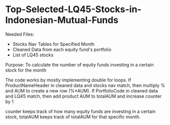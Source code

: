 # Top-Selected-LQ45-Stocks-in-Indonesian-Mutual-Funds

Needed Files:
- Stocks Nav Tables for Specified Month
- Cleaned Data from each equity fund's portfolio
- List of LQ45 stocks

Purpose:
To calculate the number of equity funds investing in a certain stock for the month

The code works by mostly implementing double for loops.
If ProductNameHeader in cleaned data and stocks nav match, then multiply % and AUM to create a new row (%*AUM).
If PortfolioCode in cleaned data and LQ45 match, then add product AUM to totalAUM and increase counter by 1

counter keeps track of how many equity funds are investing in a certain stock,
totalAUM keeps track of totalAUM for that specific month.
